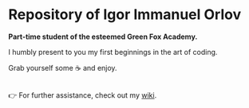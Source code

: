 # Repository of Igor Immanuel Orlov
<strong>Part-time student of the esteemed Green Fox Academy.</strong>

I humbly present to you my first beginnings in the art of coding.

Grab yourself some :coffee: and enjoy.
<br/><br/>

:point_right: For further assistance, check out my [wiki](https://github.com/green-fox-academy/Leviathan-X/wiki).
